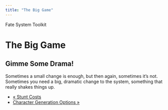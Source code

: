 ```yaml
---
title: "The Big Game"
---
```

    
Fate System Toolkit

#  The Big Game

## Gimme Some Drama!

Sometimes a small change is enough, but then again, sometimes it’s not.
Sometimes you need a big, dramatic change to the system, something that really
shakes things up.

  * [« Stunt Costs](/fate-system-toolkit/stunt-costs)
  * [Character Generation Options »](/fate-system-toolkit/character-generation-options)

